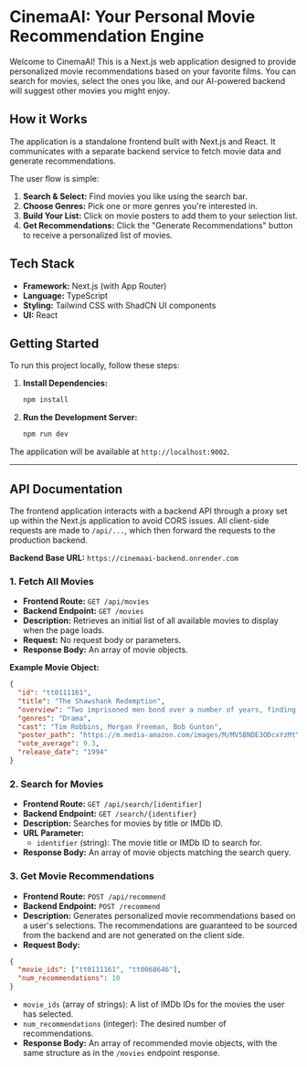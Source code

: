 # CinemaAI: Your Personal Movie Recommendation Engine

Welcome to CinemaAI! This is a Next.js web application designed to provide personalized movie recommendations based on your favorite films. You can search for movies, select the ones you like, and our AI-powered backend will suggest other movies you might enjoy.

## How it Works

The application is a standalone frontend built with Next.js and React. It communicates with a separate backend service to fetch movie data and generate recommendations.

The user flow is simple:
1.  **Search & Select:** Find movies you like using the search bar.
2.  **Choose Genres:** Pick one or more genres you're interested in.
3.  **Build Your List:** Click on movie posters to add them to your selection list.
4.  **Get Recommendations:** Click the "Generate Recommendations" button to receive a personalized list of movies.

## Tech Stack

- **Framework:** Next.js (with App Router)
- **Language:** TypeScript
- **Styling:** Tailwind CSS with ShadCN UI components
- **UI:** React

## Getting Started

To run this project locally, follow these steps:

1.  **Install Dependencies:**
    ```bash
    npm install
    ```

2.  **Run the Development Server:**
    ```bash
    npm run dev
    ```

The application will be available at `http://localhost:9002`.

---

## API Documentation

The frontend application interacts with a backend API through a proxy set up within the Next.js application to avoid CORS issues. All client-side requests are made to `/api/...`, which then forward the requests to the production backend.

**Backend Base URL:** `https://cinemaai-backend.onrender.com`

### 1. Fetch All Movies

- **Frontend Route:** `GET /api/movies`
- **Backend Endpoint:** `GET /movies`
- **Description:** Retrieves an initial list of all available movies to display when the page loads.
- **Request:** No request body or parameters.
- **Response Body:** An array of movie objects.

**Example Movie Object:**
```json
{
  "id": "tt0111161",
  "title": "The Shawshank Redemption",
  "overview": "Two imprisoned men bond over a number of years, finding solace and eventual redemption through acts of common decency.",
  "genres": "Drama",
  "cast": "Tim Robbins, Morgan Freeman, Bob Gunton",
  "poster_path": "https://m.media-amazon.com/images/M/MV5BNDE3ODcxYzMtY2YzZC00NmNlLWJiNDMtZDViZWM2MzIxZDYwXkEyXkFqcGdeQXVyNjAwNDUxODI@._V1_SX300.jpg",
  "vote_average": 9.3,
  "release_date": "1994"
}
```

### 2. Search for Movies

- **Frontend Route:** `GET /api/search/[identifier]`
- **Backend Endpoint:** `GET /search/{identifier}`
- **Description:** Searches for movies by title or IMDb ID.
- **URL Parameter:**
  - `identifier` (string): The movie title or IMDb ID to search for.
- **Response Body:** An array of movie objects matching the search query.

### 3. Get Movie Recommendations

- **Frontend Route:** `POST /api/recommend`
- **Backend Endpoint:** `POST /recommend`
- **Description:** Generates personalized movie recommendations based on a user's selections. The recommendations are guaranteed to be sourced from the backend and are not generated on the client side.
- **Request Body:**
```json
{
  "movie_ids": ["tt0111161", "tt0068646"],
  "num_recommendations": 10
}
```
  - `movie_ids` (array of strings): A list of IMDb IDs for the movies the user has selected.
  - `num_recommendations` (integer): The desired number of recommendations.
- **Response Body:** An array of recommended movie objects, with the same structure as in the `/movies` endpoint response.
